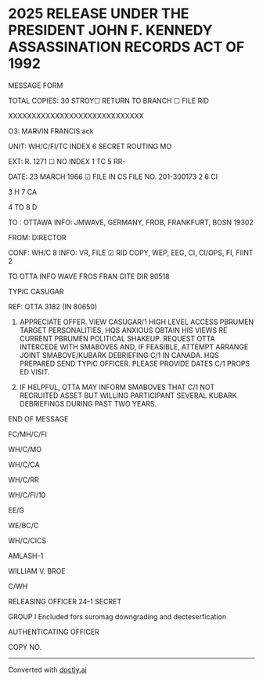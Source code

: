 # 2025 RELEASE UNDER THE PRESIDENT JOHN F. KENNEDY ASSASSINATION RECORDS ACT OF 1992

MESSAGE FORM

TOTAL COPIES: 30 STROY☐ RETURN TO BRANCH ☐ FILE RID

XXXXXXXXXXXXXXXXXXXXXXXXXXXXX

O3: MARVIN FRANCIS:ack

UNIT: WH/C/FI/TC INDEX 6 SECRET ROUTING MO

EXT: R. 1271 ☐ NO INDEX 1 TC 5 RR-

DATE: 23 MARCH 1966 ☑ FILE IN CS FILE NO. 201-300173 2 6 CI

3 H 7 CA

4 TO 8 D

TO : OTTAWA INFO: JMWAVE, GERMANY, FROB, FRANKFURT, BOSN 19302

FROM: DIRECTOR

CONF: WH/C 8 INFO: VR, FILE ☑ RID COPY, WEP, EEG, CI, CI/OPS, FI, FIINT 2

TO OTTA INFO WAVE FROS FRAN CITE DIR 90518

TYPIC CASUGAR

REF: OTTA 3182 (IN 80650)

1. APPRECIATE OFFER. VIEW CASUGAR/1 HIGH LEVEL ACCESS PBRUMEN
   TARGET PERSONALITIES, HQS ANXIOUS OBTAIN HIS VIEWS RE CURRENT PBRUMEN
   POLITICAL SHAKEUP. REQUEST OTTA INTERCEDE WITH SMABOVES AND, IF
   FEASIBLE, ATTEMPT ARRANGE JOINT SMABOVE/KUBARK DEBRIEFING C/1 IN
   CANADA. HQS PREPARED SEND TYPIC OFFICER. PLEASE PROVIDE DATES C/1 PROPS ED
   VISIT.

2. IF HELPFUL, OTTA MAY INFORM SMABOVES THAT C/1 NOT RECRUITED
   ASSET BUT WILLING PARTICIPANT SEVERAL KUBARK DEBRIEFINGS DURING PAST
   TWO YEARS.

END OF MESSAGE

FC/MH/C/FI

WH/C/MO

WH/C/CA

WH/C/RR

WH/C/FI/10

EE/G

WE/BC/C

WH/C/CICS

AMLASH-1

WILLIAM V. BROE

C/WH

RELEASING OFFICER 24-1 SECRET

GROUP I
Encluded fors suromag downgrading and decteserfication

AUTHENTICATING OFFICER

COPY NO.


---
Converted with [doctly.ai](https://doctly.ai)